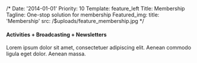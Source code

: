 /*
Date: '2014-01-01'
Priority: 10
Template: feature_left
Title: Membership
Tagline: One-stop solution for membership
Featured_img:
  title: 'Membership'
  src: /$uploads/feature_membership.jpg
*/
<h4>
  Activities <span>+</span> Broadcasting <span>+</span> Newsletters
</h4>
<p>
  Lorem ipsum dolor sit amet, consectetuer adipiscing elit.
  Aenean commodo ligula eget dolor. Aenean massa.
</p>
